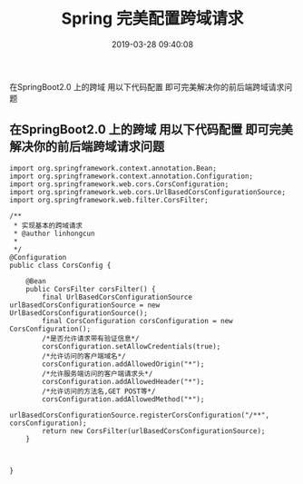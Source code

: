 ﻿---
title: Spring 完美配置跨域请求
date: 2019-03-28 09:40:08
tags:
- Java
categories:
- Spring Boot
---

在SpringBoot2.0 上的跨域 用以下代码配置 即可完美解决你的前后端跨域请求问题
<!-- more -->
## 在SpringBoot2.0 上的跨域 用以下代码配置 即可完美解决你的前后端跨域请求问题


```
import org.springframework.context.annotation.Bean;
import org.springframework.context.annotation.Configuration;
import org.springframework.web.cors.CorsConfiguration;
import org.springframework.web.cors.UrlBasedCorsConfigurationSource;
import org.springframework.web.filter.CorsFilter;

/**
 * 实现基本的跨域请求
 * @author linhongcun
 *
 */
@Configuration
public class CorsConfig {

    @Bean
    public CorsFilter corsFilter() {
        final UrlBasedCorsConfigurationSource urlBasedCorsConfigurationSource = new UrlBasedCorsConfigurationSource();
        final CorsConfiguration corsConfiguration = new CorsConfiguration();
        /*是否允许请求带有验证信息*/
        corsConfiguration.setAllowCredentials(true);
        /*允许访问的客户端域名*/
        corsConfiguration.addAllowedOrigin("*");
        /*允许服务端访问的客户端请求头*/
        corsConfiguration.addAllowedHeader("*");
        /*允许访问的方法名,GET POST等*/
        corsConfiguration.addAllowedMethod("*");
        urlBasedCorsConfigurationSource.registerCorsConfiguration("/**", corsConfiguration);
        return new CorsFilter(urlBasedCorsConfigurationSource);
    }



}
```